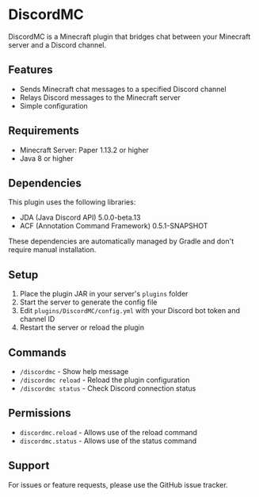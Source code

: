 # DiscordMC

DiscordMC is a Minecraft plugin that bridges chat between your Minecraft server and a Discord channel.

## Features

- Sends Minecraft chat messages to a specified Discord channel
- Relays Discord messages to the Minecraft server
- Simple configuration

## Requirements

- Minecraft Server: Paper 1.13.2 or higher
- Java 8 or higher

## Dependencies

This plugin uses the following libraries:
- JDA (Java Discord API) 5.0.0-beta.13
- ACF (Annotation Command Framework) 0.5.1-SNAPSHOT

These dependencies are automatically managed by Gradle and don't require manual installation.

## Setup

1. Place the plugin JAR in your server's `plugins` folder
2. Start the server to generate the config file
3. Edit `plugins/DiscordMC/config.yml` with your Discord bot token and channel ID
4. Restart the server or reload the plugin

## Commands

- `/discordmc` - Show help message
- `/discordmc reload` - Reload the plugin configuration
- `/discordmc status` - Check Discord connection status

## Permissions

- `discordmc.reload` - Allows use of the reload command
- `discordmc.status` - Allows use of the status command

## Support

For issues or feature requests, please use the GitHub issue tracker.